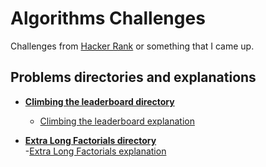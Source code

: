 # Algorithms Challenges

Challenges from [Hacker Rank](https://www.hackerrank.com/) or something that I came up.


## Problems directories and explanations

- **[Climbing the leaderboard directory](https://github.com/cgmbauer/algorithms/tree/master/climbing_the_leaderboard)**
  - [Climbing the leaderboard explanation](https://www.hackerrank.com/challenges/climbing-the-leaderboard/problem)

- **[Extra Long Factorials directory](https://github.com/cgmbauer/algorithms/tree/master/extra_long_factorials)**  
  -[Extra Long Factorials explanation](https://www.hackerrank.com/challenges/extra-long-factorials/problem)
